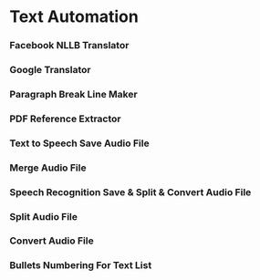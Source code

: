 # Text Automation
### Facebook NLLB Translator
### Google Translator
### Paragraph Break Line Maker
### PDF Reference Extractor
### Text to Speech Save Audio File
### Merge Audio File
### Speech Recognition Save & Split & Convert Audio File
### Split Audio File
### Convert Audio File
### Bullets Numbering For Text List